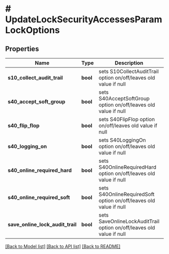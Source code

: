 # # UpdateLockSecurityAccessesParamLockOptions

## Properties

Name | Type | Description | Notes
------------ | ------------- | ------------- | -------------
**s10_collect_audit_trail** | **bool** | sets S10CollectAuditTrail option on/off/leaves old value if null | [optional]
**s40_accept_soft_group** | **bool** | sets S40AcceptSoftGroup option on/off/leaves old value if null | [optional]
**s40_flip_flop** | **bool** | sets S40FlipFlop option on/off/leaves old value if null | [optional]
**s40_logging_on** | **bool** | sets S40LoggingOn option on/off/leaves old value if null | [optional]
**s40_online_required_hard** | **bool** | sets S40OnlineRequiredHard option on/off/leaves old value if null | [optional]
**s40_online_required_soft** | **bool** | sets S40OnlineRequiredSoft option on/off/leaves old value if null | [optional]
**save_online_lock_audit_trail** | **bool** | sets SaveOnlineLockAuditTrail option on/off/leaves old value if null | [optional]

[[Back to Model list]](../../README.md#models) [[Back to API list]](../../README.md#endpoints) [[Back to README]](../../README.md)
